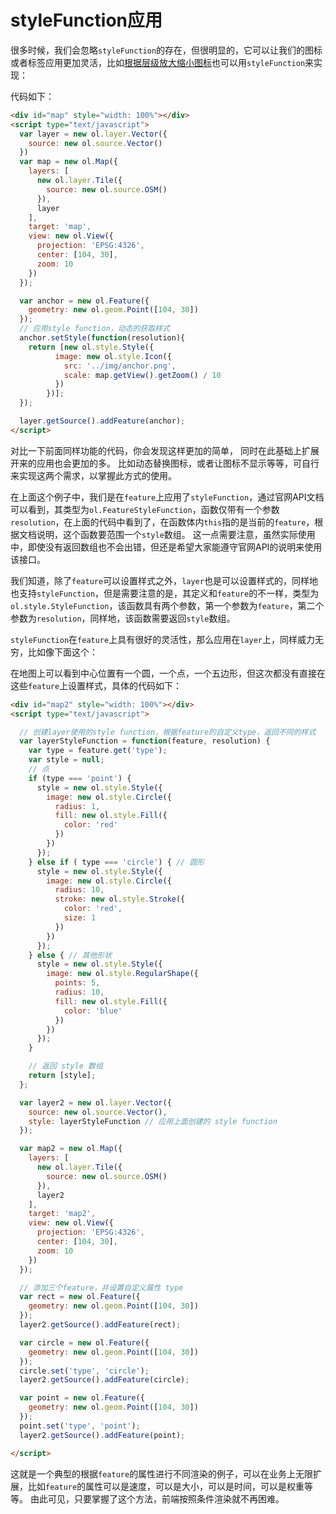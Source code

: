 # styleFunction应用
很多时候，我们会忽略`styleFunction`的存在，但很明显的，它可以让我们的图标或者标签应用更加灵活，比如[根据层级放大缩小图标](07-03-02.md)也可以用`styleFunction`来实现：

<head>                  
	<link href="../src/ol3.13.1/ol.css" rel="stylesheet" type="text/css" />
	<script type="text/javascript" src="../src/ol3.13.1/ol-debug.js" charset="utf-8"></script>
</head>
<div id="map" style="width: 100%"></div>
<script type="text/javascript">
  var layer = new ol.layer.Vector({
    source: new ol.source.Vector()
  })
  var map = new ol.Map({
    layers: [
      new ol.layer.Tile({
        source: new ol.source.OSM()
      }), 
      layer
    ],
    target: 'map',
    view: new ol.View({
      projection: 'EPSG:4326',
      center: [104, 30],
      zoom: 10
    })
  });

  var anchor = new ol.Feature({
    geometry: new ol.geom.Point([104, 30])
  });
  anchor.setStyle(function(resolution){
  	return [new ol.style.Style({
		  image: new ol.style.Icon({
		    src: '../img/anchor.png',
		    scale: map.getView().getZoom() / 10
		  })
		})];
  });

  layer.getSource().addFeature(anchor);
</script>

代码如下：
```html
<div id="map" style="width: 100%"></div>
<script type="text/javascript">
  var layer = new ol.layer.Vector({
    source: new ol.source.Vector()
  })
  var map = new ol.Map({
    layers: [
      new ol.layer.Tile({
        source: new ol.source.OSM()
      }), 
      layer
    ],
    target: 'map',
    view: new ol.View({
      projection: 'EPSG:4326',
      center: [104, 30],
      zoom: 10
    })
  });

  var anchor = new ol.Feature({
    geometry: new ol.geom.Point([104, 30])
  });
  // 应用style function，动态的获取样式
  anchor.setStyle(function(resolution){
  	return [new ol.style.Style({
		  image: new ol.style.Icon({
		    src: '../img/anchor.png',
		    scale: map.getView().getZoom() / 10
		  })
		})];
  });

  layer.getSource().addFeature(anchor);
</script>
```
对比一下前面同样功能的代码，你会发现这样更加的简单， 同时在此基础上扩展开来的应用也会更加的多。 比如动态替换图标，或者让图标不显示等等，可自行来实现这两个需求，以掌握此方式的使用。 

在上面这个例子中，我们是在`feature`上应用了`styleFunction`，通过官网API文档可以看到，其类型为`ol.FeatureStyleFunction`，函数仅带有一个参数`resolution`，在上面的代码中看到了，在函数体内`this`指的是当前的`feature`，根据文档说明，这个函数要范围一个`style`数组。 这一点需要注意，虽然实际使用中，即使没有返回数组也不会出错，但还是希望大家能遵守官网API的说明来使用该接口。

我们知道，除了`feature`可以设置样式之外，`layer`也是可以设置样式的，同样地也支持`styleFunction`，但是需要注意的是，其定义和`feature`的不一样，类型为`ol.style.StyleFunction`，该函数具有两个参数，第一个参数为`feature`，第二个参数为`resolution`，同样地，该函数需要返回`style`数组。 

`styleFunction`在`feature`上具有很好的灵活性，那么应用在`layer`上，同样威力无穷，比如像下面这个：

<div id="map2" style="width: 100%"></div>
<script type="text/javascript">
  var layerStyleFunction = function(feature, resolution) {
    var type = feature.get('type');
    var style = null;
    if (type === 'point') {
      style = new ol.style.Style({
        image: new ol.style.Circle({
          radius: 1,
          fill: new ol.style.Fill({
            color: 'red'
          })
        })
      });
    } else if ( type === 'circle') {
      style = new ol.style.Style({
        image: new ol.style.Circle({
          radius: 10,
          stroke: new ol.style.Stroke({
            color: 'red',
            size: 1
          })
        })
      });
    } else {
      style = new ol.style.Style({
        image: new ol.style.RegularShape({
          points: 5,
          radius: 10,
          fill: new ol.style.Fill({
            color: 'blue'
          })
        })
      });
    }

    return [style];
  };

  var layer2 = new ol.layer.Vector({
    source: new ol.source.Vector(),
    style: layerStyleFunction
  });

  var map2 = new ol.Map({
    layers: [
      new ol.layer.Tile({
        source: new ol.source.OSM()
      }), 
      layer2
    ],
    target: 'map2',
    view: new ol.View({
      projection: 'EPSG:4326',
      center: [104, 30],
      zoom: 10
    })
  });

  var rect = new ol.Feature({
    geometry: new ol.geom.Point([104, 30])
  });
  layer2.getSource().addFeature(rect);

  var circle = new ol.Feature({
    geometry: new ol.geom.Point([104, 30])
  });
  circle.set('type', 'circle');
  layer2.getSource().addFeature(circle);

  var point = new ol.Feature({
    geometry: new ol.geom.Point([104, 30])
  });
  point.set('type', 'point');
  layer2.getSource().addFeature(point);

</script>

在地图上可以看到中心位置有一个圆，一个点，一个五边形，但这次都没有直接在这些`feature`上设置样式，具体的代码如下：

```html
<div id="map2" style="width: 100%"></div>
<script type="text/javascript">

  // 创建layer使用的style function，根据feature的自定义type，返回不同的样式
  var layerStyleFunction = function(feature, resolution) {
    var type = feature.get('type');
    var style = null;
    // 点
    if (type === 'point') {
      style = new ol.style.Style({
        image: new ol.style.Circle({
          radius: 1,
          fill: new ol.style.Fill({
            color: 'red'
          })
        })
      });
    } else if ( type === 'circle') { // 圆形
      style = new ol.style.Style({
        image: new ol.style.Circle({
          radius: 10,
          stroke: new ol.style.Stroke({
            color: 'red',
            size: 1
          })
        })
      });
    } else { // 其他形状
      style = new ol.style.Style({
        image: new ol.style.RegularShape({
          points: 5,
          radius: 10,
          fill: new ol.style.Fill({
            color: 'blue'
          })
        })
      });
    }

    // 返回 style 数组
    return [style];
  };

  var layer2 = new ol.layer.Vector({
    source: new ol.source.Vector(),
    style: layerStyleFunction // 应用上面创建的 style function
  });

  var map2 = new ol.Map({
    layers: [
      new ol.layer.Tile({
        source: new ol.source.OSM()
      }), 
      layer2
    ],
    target: 'map2',
    view: new ol.View({
      projection: 'EPSG:4326',
      center: [104, 30],
      zoom: 10
    })
  });

  // 添加三个feature，并设置自定义属性 type
  var rect = new ol.Feature({
    geometry: new ol.geom.Point([104, 30])
  });
  layer2.getSource().addFeature(rect);

  var circle = new ol.Feature({
    geometry: new ol.geom.Point([104, 30])
  });
  circle.set('type', 'circle');
  layer2.getSource().addFeature(circle);

  var point = new ol.Feature({
    geometry: new ol.geom.Point([104, 30])
  });
  point.set('type', 'point');
  layer2.getSource().addFeature(point);

</script>
```
这就是一个典型的根据`feature`的属性进行不同渲染的例子，可以在业务上无限扩展，比如`feature`的属性可以是速度，可以是大小，可以是时间，可以是权重等等。 由此可见，只要掌握了这个方法，前端按照条件渲染就不再困难。


